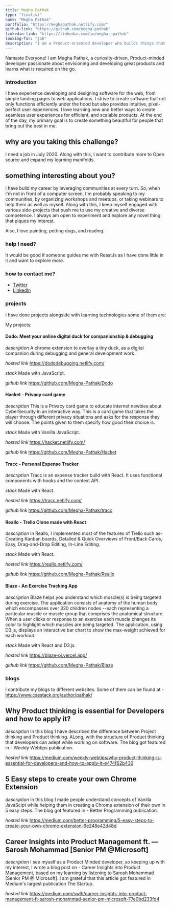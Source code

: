 ```yaml
---
title: Megha Pathak
type: "finalist"
name: "Megha Pathak"
portfolio: "https://meghapathak.netlify.com/"
github-link: "https://github.com/megha-pathak"
linkedin-link: "https://linkedin.com/in/megha--pathak"
looking-for: "job"
description: "I am a Product-oriented developer who builds things that live on the Web."
---
```


Namaste Everyone! I am Megha Pathak, a curiosity-driven, Product-minded developer passionate about envisioning and developing great products and learns what is required on the go.

### introduction

I have experience developing and designing software for the web, from simple landing pages to web applications. I strive to create software that not only functions efficiently under the hood but also provides intuitive, pixel-perfect user experiences. I love learning new and better ways to create seamless user experiences for efficient, and scalable products. At the end of the day, my primary goal is to create something beautiful for people that bring out the best in me.


## why are you taking this challenge?

I need a job in July 2020.
Along with this, I want to contribute more to Open source and expand my learning manifolds.

## something interesting about you?

I have build my career by leveraging communities at every turn. So, when I'm not in front of a computer screen, I'm probably speaking to my communities, by organizing workshops and meetups, or taking webinars to help them as well as myself. Along with this, I keep myself engaged with various side-projects that push me to use my creative and diverse competence. I always am open to experiment and explore any novel thing that piques my interest. 

Also, I love painting, petting dogs, and reading.

### help I need?

It would be good if someone guides me with ReastJs as I have done little in it and want to explore more.

### how to contact me?

- [Twitter](https://twitter.com/Megha_Pathak_)
- [LinkedIn](https://linkedin.com/in/megha--pathak/)

### projects

I have done projects alongside with learning technologies some of them are:

My projects:

#### Dodo: Meet your online digital duck for companionship & debugging


_description_ A chrome extension to overlay a tiny duck, as a digital companion during debugging and general development work. 

_hosted link_ https://dododebugging.netlify.com/

_stack_ Made with JavaScript.

_github link_ https://github.com/Megha-Pathak/Dodo

#### Hacket - Privacy card game

_description_ This is a Privacy card game to educate internet newbies about CyberSecurity in an interactive way. This is a card game that takes the player through different privacy situations and asks for the response they will choose. The points given to them specify how good their choice is.

_stack_ Made with Vanilla JavaScript. 

_hosted link_ https://hacket.netlify.com/

_github link_ https://github.com/Megha-Pathak/Hacket

#### Tracc - Personal Expense Tracker

_description_ Tracc is an expense tracker build with React. It uses functional components with hooks and the context API.

_stack_ Made with React. 

_hosted link_ https://tracc.netlify.com/

_github link_ https://github.com/Megha-Pathak/tracc

#### Reallo - Trello Clone made with React 

_description_ In Reallo, I implemented most of the features of Trello such as- Creating Kanban boards, Detailed & Quick Overviews of Front/Back Cards, Easy, Drag-and-Drop Editing, In-Line Editing. 

_stack_ Made with React. 

_hosted link_ https://reallo.netlify.com/

_github link_ https://github.com/Megha-Pathak/Reallo

#### Blaze - An Exercise Tracking App

_description_ Blaze helps you understand which muscle(s) is being targeted during exercise. The application consists of anatomy of the human body which encompasses over 320 children nodes --each representing a particular muscle or muscle group that comprises the anatomical structure. When a user clicks or response to an exercise each muscle changes its color to highlight which muscles are being targeted. The application, using D3.js, displays an interactive bar chart to show the max-weight achieved for each workout.

_stack_ Made with React and D3.js. 

_hosted link_ https://blaze-pi.vercel.app/

_github link_ https://github.com/Megha-Pathak/Blaze


### blogs

I contribute my blogs to different websites. Some of them can be found at - https://www.csestack.org/author/pathak/

## Why Product thinking is essential for Developers and how to apply it? 
_description_ In this blog I have described the difference between Project thinking and Product thinking. ALong, with the structure of Product thinking that developers can adept while working on software. The blog got featured in - Weekly Webtips publication. 

_hosted link_ https://medium.com/weekly-webtips/why-product-thinking-is-essential-for-developers-and-how-to-apply-it-e474f62b430

## 5 Easy steps to create your own Chrome Extension
_description_ In this blog I made people understand concepts of Vanilla JavaScipt while helping them in creating a Chrome extension of their own in 5 easy steps. The blog got featured in - Better Programming publication. 

_hosted link_ https://medium.com/better-programming/5-easy-steps-to-create-your-own-chrome-extension-6e248e42d48d

## Career Insights into Product Management ft. — Sarosh Mohammad [Senior PM @Microsoft] 
_description_ I see myself as a Product Minded developer, so keeping up with my interest, I wrote a blog post on - Career Insights into Product Management, based on my learning by listening to Sarosh Mohammad [Senior PM @ Microsoft].
I am grateful that this article got featured in Medium's largest publication The Startup.

_hosted link_ https://medium.com/swlh/career-insights-into-product-management-ft-sarosh-mohammad-senior-pm-microsoft-77e0bd233fd4
